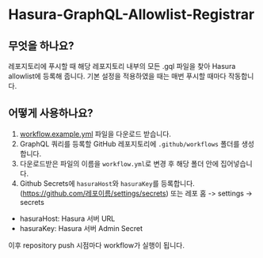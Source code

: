 
# Hasura-GraphQL-Allowlist-Registrar

## 무엇을 하나요?

레포지토리에 푸시할 때 해당 레포지토리 내부의 모든 .gql 파일을 찾아 Hasura allowlist에 등록해 줍니다.
기본 설정을 적용하였을 때는 매번 푸시할 때마다 작동합니다.

## 어떻게 사용하나요?

1. [workflow.example.yml](https://github.com/weareteamturing/hasura-graphql-allowlist-registrar/blob/master/workflow.example.yml) 파일을 다운로드 받습니다.
2. GraphQL 쿼리를 등록할 GitHub 레포지토리에 `.github/workflows` 폴더를 생성합니다.
3. 다운로드받은 파일의 이름을 `workflow.yml`로 변경 후 해당 폴더 안에 집어넣습니다.
4. Github Secrets에 `hasuraHost`와 `hasuraKey`를 등록합니다. (https://github.com/레포이름/settings/secrets) 또는 레포 홈 -> settings -> secrets
  - hasuraHost: Hasura 서버 URL
  - hasuraKey: Hasura 서버 Admin Secret

이후 repository push 시점마다 workflow가 실행이 됩니다.
